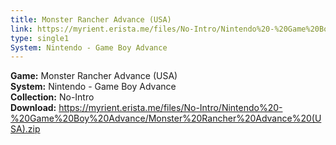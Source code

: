 ```yaml
---
title: Monster Rancher Advance (USA)
link: https://myrient.erista.me/files/No-Intro/Nintendo%20-%20Game%20Boy%20Advance/Monster%20Rancher%20Advance%20(USA).zip
type: single1
System: Nintendo - Game Boy Advance
---
```

<b>Game:</b> Monster Rancher Advance (USA)<br>
<b>System:</b> Nintendo - Game Boy Advance<br>
<b>Collection:</b> No-Intro<br>
<b>Download:</b> https://myrient.erista.me/files/No-Intro/Nintendo%20-%20Game%20Boy%20Advance/Monster%20Rancher%20Advance%20(USA).zip